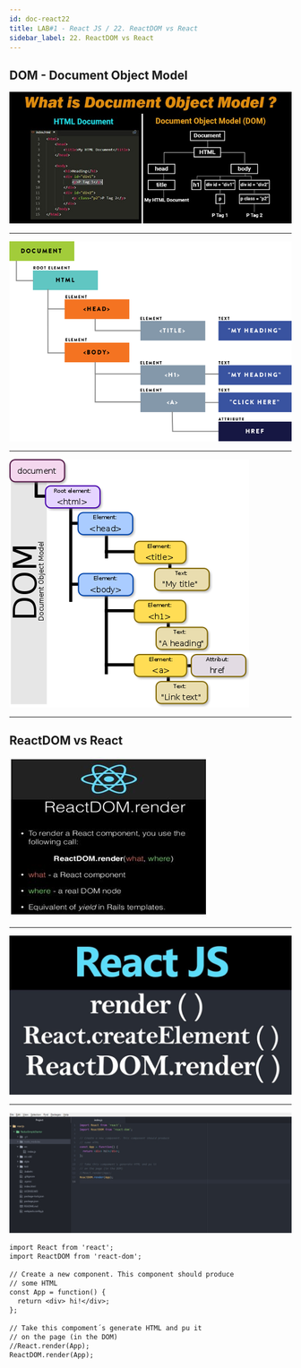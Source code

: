 ```yaml
---
id: doc-react22
title: LAB#1 - React JS / 22. ReactDOM vs React
sidebar_label: 22. ReactDOM vs React
---
```


## DOM - Document Object Model


![alt text](.\assets\React_Imagem8_1.jpg)


---



![alt text](.\assets\React_Imagem8_1.png)


---



![alt text](.\assets\React_Imagem8_2.png)


---

## ReactDOM vs React


![alt text](.\assets\React_Imagem8_2.jpg)


---

![alt text](.\assets\React_Imagem8_3.jpg)


---



![alt text](.\assets\React_Imagem8_4.jpg)



~~~
import React from 'react';
import ReactDOM from 'react-dom';

// Create a new component. This component should produce
// some HTML
const App = function() {
  return <div> hi!</div>;
};

// Take this compoment´s generate HTML and pu it
// on the page (in the DOM)
//React.render(App);
ReactDOM.render(App);

~~~